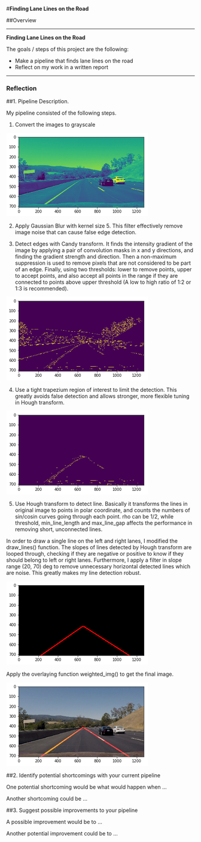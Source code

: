 #**Finding Lane Lines on the Road** 

##Overview

---

**Finding Lane Lines on the Road**

The goals / steps of this project are the following:
* Make a pipeline that finds lane lines on the road
* Reflect on my work in a written report


[//]: # (Image References)

[image1]: ./test_images/image1.png "1"
[image2]: ./test_images/image2.png "2"
[image3]: ./test_images/image3.png "3"
[image4]: ./test_images/image4.png "4"
[image5]: ./test_images/image5.png "5"
---

### Reflection

##1. Pipeline Description.

My pipeline consisted of the following steps. 

1. Convert the images to grayscale

  ![alt text][image1]

2. Apply Gaussian Blur with kernel size 5. This filter effectively remove image noise that can cause false edge detection.

3. Detect edges with Candy transform. It finds the intensity gradient of the image by applying a pair of convolution masks in x and y directions, and finding the gradient strength and direction. Then a non-maximum suppression is used to remove pixels that are not considered to be part of an edge. Finally, using two thresholds: lower to remove points, upper to accept points, and also accept all points in the range if they are connected to points above upper threshold (A low to high ratio of 1:2 or 1:3 is recommended).

  ![alt text][image2]

4. Use a tight trapezium region of interest to limit the detection. This greatly avoids false detection and allows stronger, more flexible tuning in Hough transform.

  ![alt text][image3]

5. Use Hough transform to detect line. Basically it transforms the lines in original image to points in polar coordinate, and counts the numbers of sin/cosin curves going through each point. rho can be 1/2, while threshold, min_line_length and max_line_gap affects the performance in removing short, unconnected lines.

  In order to draw a single line on the left and right lanes, I modified the draw_lines() function. The slopes of lines detected by Hough transform are looped through, checking if they are negative or positive to know if they should belong to left or right lanes. Furthermore, I apply a filter in slope range (20, 70) deg to remove unnecessary horizontal detected lines which are noise. This greatly makes my line detection robust.

  ![alt text][image4]

  Apply the overlaying function weighted_img() to get the final image.

  ![alt text][image5]

##2. Identify potential shortcomings with your current pipeline


One potential shortcoming would be what would happen when ... 

Another shortcoming could be ...


##3. Suggest possible improvements to your pipeline

A possible improvement would be to ...

Another potential improvement could be to ...
